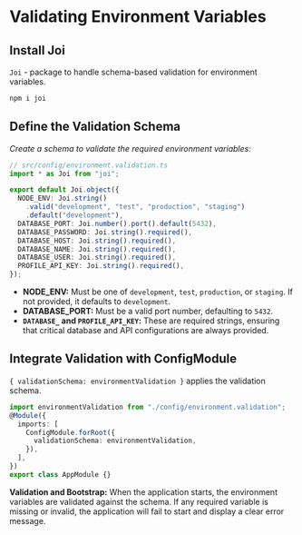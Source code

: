 # Validating Environment Variables

## Install Joi

`Joi` - package to handle schema-based validation for environment variables.

```bash
npm i joi
```

## Define the Validation Schema

_Create a schema to validate the required environment variables:_

```ts
// src/config/environment.validation.ts
import * as Joi from "joi";

export default Joi.object({
  NODE_ENV: Joi.string()
    .valid("development", "test", "production", "staging")
    .default("development"),
  DATABASE_PORT: Joi.number().port().default(5432),
  DATABASE_PASSWORD: Joi.string().required(),
  DATABASE_HOST: Joi.string().required(),
  DATABASE_NAME: Joi.string().required(),
  DATABASE_USER: Joi.string().required(),
  PROFILE_API_KEY: Joi.string().required(),
});
```

- **NODE_ENV:** Must be one of `development`, `test`, `production`, or `staging`. If not provided, it defaults to `development`.
- **DATABASE_PORT:** Must be a valid port number, defaulting to `5432`.
- **`DATABASE_` and `PROFILE_API_KEY`:** These are required strings, ensuring that critical database and API configurations are always provided.

## Integrate Validation with ConfigModule

`{ validationSchema: environmentValidation }` applies the validation schema.

```ts
import environmentValidation from "./config/environment.validation";
@Module({
  imports: [
    ConfigModule.forRoot({
      validationSchema: environmentValidation,
    }),
  ],
})
export class AppModule {}
```

**Validation and Bootstrap:** When the application starts, the environment variables are validated against the schema. If any required variable is missing or invalid, the application will fail to start and display a clear error message.
